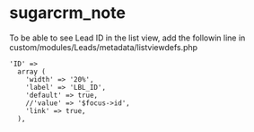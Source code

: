 # sugarcrm_note
To be able to see Lead ID in the list view, add the followin line in custom/modules/Leads/metadata/listviewdefs.php
```
'ID' =>
  array (
    'width' => '20%',
    'label' => 'LBL_ID',
    'default' => true,
    //'value' => '$focus->id',
    'link' => true,
  ),
```
